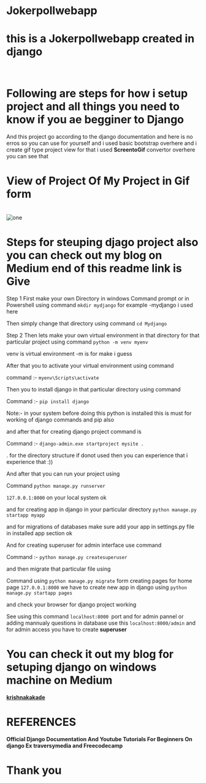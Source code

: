 # Jokerpollwebapp
# this is a Jokerpollwebapp created in django 

<br>

# Following are steps for how i setup project and all things you need to know if you ae begginer to Django 
And this project go according to the django documentation and here is no erros so you can use for yourself and i used basic bootstrap overhere and i create gif type project view for that i used <b>ScreentoGif</b> convertor overhere you can see that

# View of Project Of My Project in Gif form
<br>
<img src="https://github.com/krishnakakade1999/pollswebapp/blob/master/Gifviewproject/demokrishna.gif" alt="one">

# Steps for steuping djago project also you can check out my blog on Medium end of this readme  link is Give

Step 1 First make your own Directory in windows Command prompt or in Powershell using command ```mkdir mydjango``` for example -mydjango i used here

Then simply change that directory using command ```cd Mydjango```

Step 2 Then lets make your own virtual environment in that directory for that particular project using command ```python -m venv myenv```

venv is virtual environment -m is for make i guess

After that you to activate your virtual environment using command

command :- ```myenv\Scripts\activate```

Then you to install django in that particular directory using command

Command :- ```pip install django```

Note:- in your system before doing this python is installed this is must for working of django commands and pip also

and after that for creating django project command is

Command :- ```django-admin.exe startproject mysite .```

. for the directory structure if donot used then you can experience that i experience that :))

And after that you can run your project using

Command ```python manage.py runserver```

```127.0.0.1:8000``` on your local system ok

and for creating app in django in your particular directory ```python manage.py startapp myapp```

and for migrations of databases make sure add your app in settings.py file in installed app section ok

And for creating superuser for admin interface use command

Command :- ```python manage.py createsuperuser```

and then migrate that particular file using

Command using ```python manage.py migrate```
form creating pages for home page ```127.0.0.1:8000```
we have to create new app  in django using ```python manage.py startapp pages```

and check your browser for django project working

See using this command ```localhost:8000 ```port and for admin pannel or adding mannualy questions in database use this
```localhost:8000/admin``` and for admin access you have to create <b>superuser</b>
<br>
# You can check it out my blog for setuping django on windows machine on Medium 
<a href="https://medium.com/@krishnakakade77" target="_blank"><b>krishnakakade</b></a>
<br>

# REFERENCES
<b>Official Django Documentation And Youtube Tutorials For Beginners On django Ex traversymedia and Freecodecamp</b>

# Thank you 
